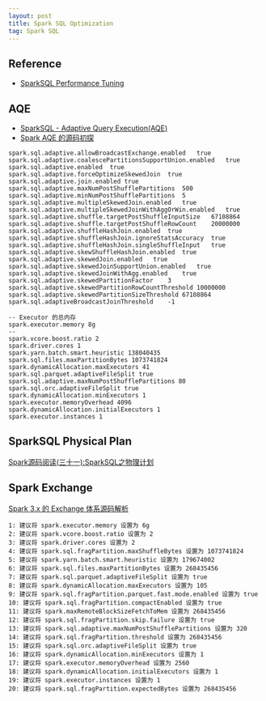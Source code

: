 ```yaml
---
layout: post 
title: Spark SQL Optimization
tag: Spark SQL
---
```


## Reference
* [SparkSQL Performance Tuning](https://spark.apache.org/docs/latest/sql-performance-tuning.html)

## AQE
* [SparkSQL - Adaptive Query Execution(AQE)](https://www.cnblogs.com/importbigdata/p/14318575.html)
* [Spark AQE 的源码初探](https://zhuanlan.zhihu.com/p/535174818)
```
spark.sql.adaptive.allowBroadcastExchange.enabled	true
spark.sql.adaptive.coalescePartitionsSupportUnion.enabled	true
spark.sql.adaptive.enabled	true
spark.sql.adaptive.forceOptimizeSkewedJoin	true
spark.sql.adaptive.join.enabled	true
spark.sql.adaptive.maxNumPostShufflePartitions	500
spark.sql.adaptive.minNumPostShufflePartitions	5
spark.sql.adaptive.multipleSkewedJoin.enabled	true
spark.sql.adaptive.multipleSkewedJoinWithAggOrWin.enabled	true
spark.sql.adaptive.shuffle.targetPostShuffleInputSize	67108864
spark.sql.adaptive.shuffle.targetPostShuffleRowCount	20000000
spark.sql.adaptive.shuffleHashJoin.enabled	true
spark.sql.adaptive.shuffleHashJoin.ignoreStatsAccuracy	true
spark.sql.adaptive.shuffleHashJoin.singleShuffleInput	true
spark.sql.adaptive.skewShuffleHashJoin.enabled	true
spark.sql.adaptive.skewedJoin.enabled	true
spark.sql.adaptive.skewedJoinSupportUnion.enabled	true
spark.sql.adaptive.skewedJoinWithAgg.enabled	true
spark.sql.adaptive.skewedPartitionFactor	3
spark.sql.adaptive.skewedPartitionRowCountThreshold	10000000
spark.sql.adaptive.skewedPartitionSizeThreshold	67108864
spark.sql.adaptiveBroadcastJoinThreshold	-1
```

```
-- Executor 的总内存
spark.executor.memory 8g
-- 
spark.vcore.boost.ratio 2
spark.driver.cores 1
spark.yarn.batch.smart.heuristic 138040435
spark.sql.files.maxPartitionBytes 1073741824
spark.dynamicAllocation.maxExecutors 41
spark.sql.parquet.adaptiveFileSplit true
spark.sql.adaptive.maxNumPostShufflePartitions 80
spark.sql.orc.adaptiveFileSplit true
spark.dynamicAllocation.minExecutors 1
spark.executor.memoryOverhead 4096
spark.dynamicAllocation.initialExecutors 1
spark.executor.instances 1
```

## SparkSQL Physical Plan
[Spark源码阅读(三十一):SparkSQL之物理计划](https://masterwangzx.com/2020/11/08/spark-sql-physical-plan/)

## Spark Exchange
[Spark 3.x 的 Exchange 体系源码解析](https://blog.csdn.net/Shockang/article/details/124112509)

```
1: 建议将 spark.executor.memory 设置为 6g
2: 建议将 spark.vcore.boost.ratio 设置为 2
3: 建议将 spark.driver.cores 设置为 2
4: 建议将 spark.sql.fragPartition.maxShuffleBytes 设置为 1073741824
5: 建议将 spark.yarn.batch.smart.heuristic 设置为 179674002
6: 建议将 spark.sql.files.maxPartitionBytes 设置为 268435456
7: 建议将 spark.sql.parquet.adaptiveFileSplit 设置为 true
8: 建议将 spark.dynamicAllocation.maxExecutors 设置为 105
9: 建议将 spark.sql.fragPartition.parquet.fast.mode.enabled 设置为 true
10: 建议将 spark.sql.fragPartition.compactEnabled 设置为 true
11: 建议将 spark.maxRemoteBlockSizeFetchToMem 设置为 268435456
12: 建议将 spark.sql.fragPartition.skip.failure 设置为 true
13: 建议将 spark.sql.adaptive.maxNumPostShufflePartitions 设置为 320
14: 建议将 spark.sql.fragPartition.threshold 设置为 268435456
15: 建议将 spark.sql.orc.adaptiveFileSplit 设置为 true
16: 建议将 spark.dynamicAllocation.minExecutors 设置为 1
17: 建议将 spark.executor.memoryOverhead 设置为 2560
18: 建议将 spark.dynamicAllocation.initialExecutors 设置为 1
19: 建议将 spark.executor.instances 设置为 1
20: 建议将 spark.sql.fragPartition.expectedBytes 设置为 268435456
```